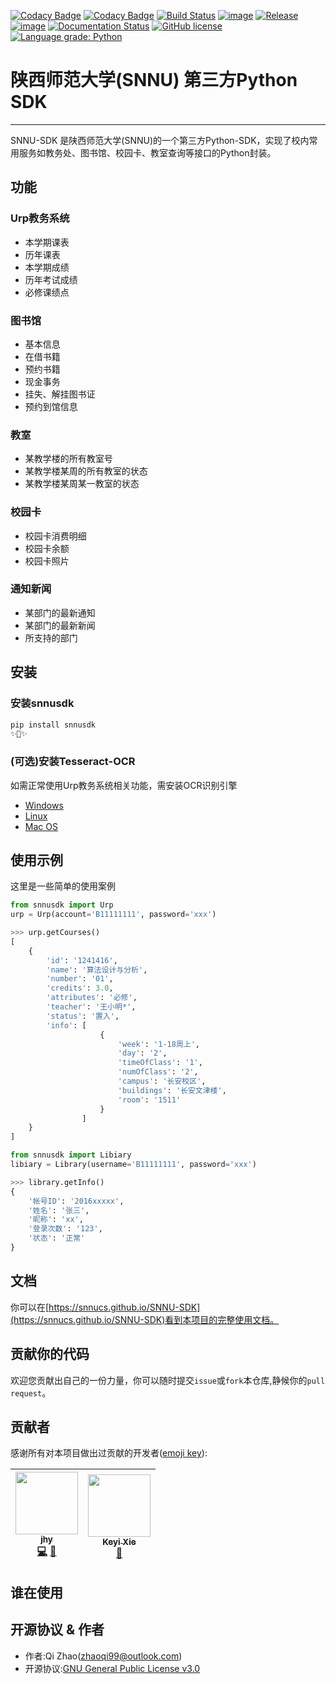[![Codacy Badge](https://api.codacy.com/project/badge/Grade/a631e0b7b3484ecf8cf3226b8f0d90b9)](https://app.codacy.com/app/ZhaoQi99/SNNU-SDK?utm_source=github.com&utm_medium=referral&utm_content=snnucs/SNNU-SDK&utm_campaign=Badge_Grade_Settings)
[![Codacy Badge](https://api.codacy.com/project/badge/Grade/a631e0b7b3484ecf8cf3226b8f0d90b9)](https://app.codacy.com/app/ZhaoQi99/SNNU-SDK?utm_source=github.com&utm_medium=referral&utm_content=snnucs/SNNU-SDK&utm_campaign=Badge_Grade_Dashboard)
[![Build Status](https://travis-ci.com/snnucs/SNNU-SDK.svg?branch=dev)](https://travis-ci.com/snnucs/SNNU-SDK)
[![image](https://img.shields.io/pypi/v/snnusdk.svg)](https://pypi.org/project/snnusdk/)
[![Release](https://img.shields.io/github/release/ZhaoQi99/SNNU-SDK.svg)](https://github.com/ZhaoQi99/SNNU-SDK/releases)
[![image](https://img.shields.io/pypi/pyversions/snnusdk.svg)](https://pypi.org/project/snnusdk/)
[![Documentation Status](https://readthedocs.org/projects/snnu-sdk/badge/?version=dev)](https://snnu-sdk.readthedocs.io/zh_CN/dev/?badge=dev)
[![GitHub license](https://img.shields.io/github/license/ZhaoQi99/SNNU-SDK.svg)](https://github.com/ZhaoQi99/SNNU-SDK/blob/dev/LICENSE)
[![Language grade: Python](https://img.shields.io/lgtm/grade/python/g/snnucs/SNNU-SDK.svg?logo=lgtm&logoWidth=18)](https://lgtm.com/projects/g/snnucs/SNNU-SDK/context:python)


# 陕西师范大学(SNNU) 第三方Python SDK
---
SNNU-SDK 是陕西师范大学(SNNU)的一个第三方Python-SDK，实现了校内常用服务如教务处、图书馆、校园卡、教室查询等接口的Python封装。

## 功能
### Urp教务系统
- 本学期课表
- 历年课表
- 本学期成绩
- 历年考试成绩
- 必修课绩点

### 图书馆
- 基本信息
- 在借书籍
- 预约书籍
- 现金事务
- 挂失、解挂图书证
- 预约到馆信息

### 教室
- 某教学楼的所有教室号
- 某教学楼某周的所有教室的状态
- 某教学楼某周某一教室的状态

### 校园卡
- 校园卡消费明细
- 校园卡余额
- 校园卡照片

### 通知新闻
- 某部门的最新通知
- 某部门的最新新闻
- 所支持的部门

## 安装
### 安装snnusdk
```bash
pip install snnusdk
✨🍰✨

```
### (可选)安装Tesseract-OCR 
如需正常使用Urp教务系统相关功能，需安装OCR识别引擎
- [Windows](https://github.com/tesseract-ocr/tesseract/wiki#windows)
- [Linux](https://github.com/tesseract-ocr/tesseract/wiki#linux)
- [Mac OS](https://github.com/tesseract-ocr/tesseract/wiki#macos)
## 使用示例
这里是一些简单的使用案例
```Python
from snnusdk import Urp
urp = Urp(account='B11111111', password='xxx')

>>> urp.getCourses()
[
    {
        'id': '1241416', 
        'name': '算法设计与分析', 
        'number': '01', 
        'credits': 3.0, 
        'attributes': '必修', 
        'teacher': '王小明*', 
        'status': '置入', 
        'info': [
                    {
                        'week': '1-18周上', 
                        'day': '2', 
                        'timeOfClass': '1', 
                        'numOfClass': '2', 
                        'campus': '长安校区', 
                        'buildings': '长安文津楼', 
                        'room': '1511'
                    }
                ]
    }
]

from snnusdk import Libiary
libiary = Library(username='B11111111', password='xxx')

>>> library.getInfo()
{
    '帐号ID': '2016xxxxx', 
    '姓名': '张三', 
    '昵称': 'xx', 
    '登录次数': '123', 
    '状态': '正常'
}
```

## 文档
你可以在[https://snnucs.github.io/SNNU-SDK](https://snnucs.github.io/SNNU-SDK)看到本项目的完整使用文档。

## 贡献你的代码
欢迎您贡献出自己的一份力量，你可以随时提交`issue`或`fork`本仓库,静候你的`pull request`。

## 贡献者
感谢所有对本项目做出过贡献的开发者([emoji key](https://github.com/kentcdodds/all-contributors#emoji-key)):


| [<img src="https://avatars3.githubusercontent.com/u/40024866?v=4" width="100px;"/><br /><sub><b>jhy</b></sub>](https://Small-funny.github.io/)<br />[💻](https://github.com/ZhaoQi99/SNNU-SDK/commits?author=Small-funny "Code") [📖](https://github.com/ZhaoQi99/SNNU-SDK/commits?author=Small-funny "Documentation") | [<img src="https://avatars3.githubusercontent.com/u/7782671?v=4" width="100px;"/><br /><sub><b>Keyi Xie</b></sub>](https://xiekeyi98.github.io/)<br /> [📖](https://github.com/ZhaoQi99/SNNU-SDK/commits?author=xiekeyi98 "Documentation") |
| :--------------------------------------------------------------------------------------------------------------------------------------------------------------------------------------------------------------------------------------------------------------------------------------------------------------------: | :----------------------------------------------------------------------------------------------------------------------------------------------------------------------------------------------------------------------------------------: |

## 谁在使用

## 开源协议 & 作者
* 作者:Qi Zhao([zhaoqi99@outlook.com](mailto:zhaoqi99@outlook.com))
* 开源协议:[GNU General Public License v3.0](https://github.com/ZhaoQi99/SNNU-SDK/blob/dev/LICENSE)
